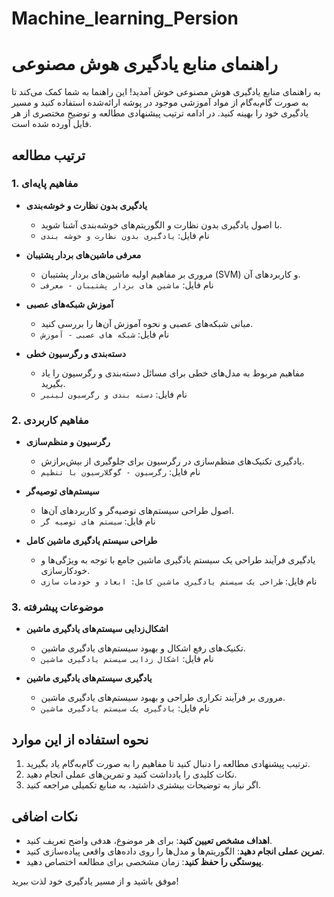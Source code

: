 # Machine_learning_Persion
# راهنمای منابع یادگیری هوش مصنوعی

به راهنمای منابع یادگیری هوش مصنوعی خوش آمدید! این راهنما به شما کمک می‌کند تا به صورت گام‌به‌گام از مواد آموزشی موجود در پوشه ارائه‌شده استفاده کنید و مسیر یادگیری خود را بهینه کنید. در ادامه ترتیب پیشنهادی مطالعه و توضیح مختصری از هر فایل آورده شده است.

## ترتیب مطالعه

### 1. مفاهیم پایه‌ای
- **یادگیری بدون نظارت و خوشه‌بندی**
  - با اصول یادگیری بدون نظارت و الگوریتم‌های خوشه‌بندی آشنا شوید.
  - نام فایل: `یادگیری بدون نظارت و خوشه بندی`

- **معرفی ماشین‌های بردار پشتیبان**
  - مروری بر مفاهیم اولیه ماشین‌های بردار پشتیبان (SVM) و کاربردهای آن.
  - نام فایل: `ماشین های بردار پشتیبان - معرفی`

- **آموزش شبکه‌های عصبی**
  - مبانی شبکه‌های عصبی و نحوه آموزش آن‌ها را بررسی کنید.
  - نام فایل: `شبکه های عصبی - آموزش`

- **دسته‌بندی و رگرسیون خطی**
  - مفاهیم مربوط به مدل‌های خطی برای مسائل دسته‌بندی و رگرسیون را یاد بگیرید.
  - نام فایل: `دسته بندی و رگرسیون لینیر`

### 2. مفاهیم کاربردی
- **رگرسیون و منظم‌سازی**
  - یادگیری تکنیک‌های منظم‌سازی در رگرسیون برای جلوگیری از بیش‌برازش.
  - نام فایل: `رگرسیون - گوگلارسیون با تنظیم`

- **سیستم‌های توصیه‌گر**
  - اصول طراحی سیستم‌های توصیه‌گر و کاربردهای آن‌ها.
  - نام فایل: `سیستم های توصیه گر`

- **طراحی سیستم یادگیری ماشین کامل**
  - یادگیری فرآیند طراحی یک سیستم یادگیری ماشین جامع با توجه به ویژگی‌ها و خودکارسازی.
  - نام فایل: `طراحی یک سیستم یادگیری ماشین کامل: ابعاد و خودمات سازی`

### 3. موضوعات پیشرفته
- **اشکال‌زدایی سیستم‌های یادگیری ماشین**
  - تکنیک‌های رفع اشکال و بهبود سیستم‌های یادگیری ماشین.
  - نام فایل: `اشکال زدایی سیستم یادگیری ماشین`

- **یادگیری سیستم‌های یادگیری ماشین**
  - مروری بر فرآیند تکراری طراحی و بهبود سیستم‌های یادگیری ماشین.
  - نام فایل: `یادگیری یک سیستم یادگیری ماشین`

## نحوه استفاده از این موارد
1. ترتیب پیشنهادی مطالعه را دنبال کنید تا مفاهیم را به صورت گام‌به‌گام یاد بگیرید.
2. نکات کلیدی را یادداشت کنید و تمرین‌های عملی انجام دهید.
3. اگر نیاز به توضیحات بیشتری داشتید، به منابع تکمیلی مراجعه کنید.

## نکات اضافی
- **اهداف مشخص تعیین کنید**: برای هر موضوع، هدفی واضح تعریف کنید.
- **تمرین عملی انجام دهید**: الگوریتم‌ها و مدل‌ها را روی داده‌های واقعی پیاده‌سازی کنید.
- **پیوستگی را حفظ کنید**: زمان مشخصی برای مطالعه اختصاص دهید.

موفق باشید و از مسیر یادگیری خود لذت ببرید!
